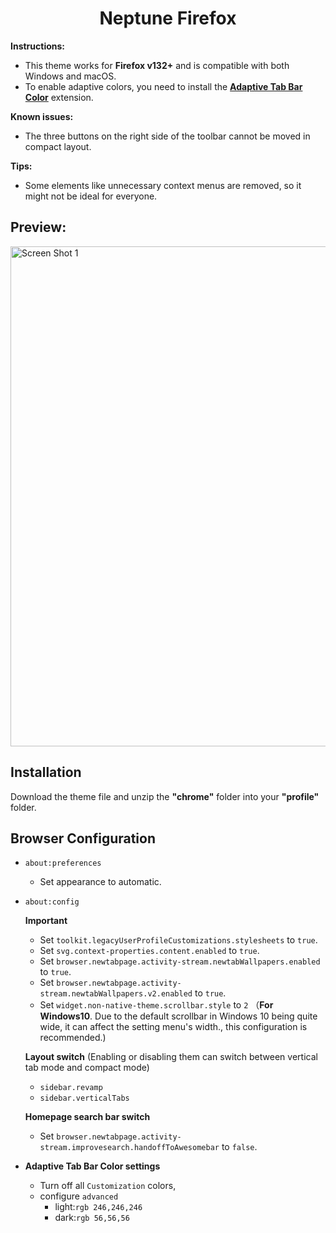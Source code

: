 <h1 align="center"><strong>Neptune Firefox</strong></h1>

**Instructions:** 
- This theme works for **Firefox v132+** and is compatible with both Windows and macOS.
- To enable adaptive colors, you need to install the **[Adaptive Tab Bar Color](https://addons.mozilla.org/en-US/firefox/addon/adaptive-tab-bar-colour/?utm_source=addons.mozilla.org&utm_medium=referral&utm_content=search)** extension. 

**Known issues:** 
- The three buttons on the right side of the toolbar cannot be moved in compact layout.

**Tips:** 
- Some elements like unnecessary context menus are removed, so it might not be ideal for everyone.

## Preview:
<img align="bottom" width="800" alt="Screen Shot 1" src="https://github.com/user-attachments/assets/bd6341eb-704c-4118-8161-869c0695ade3">

## Installation

Download the theme file and unzip the **"chrome"** folder into your **"profile"** folder.

## Browser Configuration
- `about:preferences`

    - Set appearance to automatic.

-  `about:config`

    **Important**
    - Set `toolkit.legacyUserProfileCustomizations.stylesheets` to `true`.
    - Set `svg.context-properties.content.enabled` to `true`.
    - Set `browser.newtabpage.activity-stream.newtabWallpapers.enabled` to `true`.
    - Set `browser.newtabpage.activity-stream.newtabWallpapers.v2.enabled` to `true`.
    - Set `widget.non-native-theme.scrollbar.style` to `2` （**For Windows10**. Due to the default scrollbar in Windows 10 being quite wide, it can affect the setting menu's width., this configuration is recommended.)

    **Layout switch** (Enabling or disabling them can switch between vertical tab mode and compact mode)
    - `sidebar.revamp`
    - `sidebar.verticalTabs`

    **Homepage search bar switch**
    - Set `browser.newtabpage.activity-stream.improvesearch.handoffToAwesomebar` to `false`.

- **Adaptive Tab Bar Color settings**

    - Turn off all `Customization` colors,
    - configure `advanced`
        - light:`rgb 246,246,246`
        - dark:`rgb 56,56,56`
